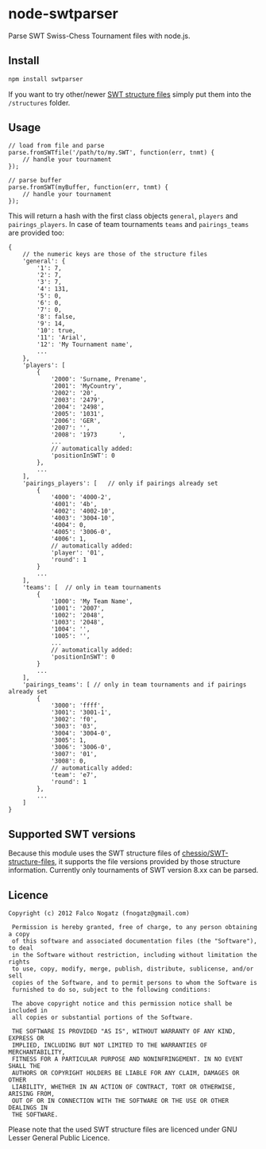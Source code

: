 node-swtparser
==============

Parse SWT Swiss-Chess Tournament files with node.js.

## Install

```bash
npm install swtparser
```

If you want to try other/newer [SWT structure files](https://github.com/chessio/SWT-structure-files) simply put them into the `/structures` folder.

## Usage

	// load from file and parse
	parse.fromSWTfile('/path/to/my.SWT', function(err, tnmt) {
		// handle your tournament
	});

	// parse buffer
	parse.fromSWT(myBuffer, function(err, tnmt) {
		// handle your tournament
	});

This will return a hash with the first class objects `general`, `players` and `pairings_players`. In case of team tournaments `teams` and `pairings_teams` are provided too:

	{
		// the numeric keys are those of the structure files
		'general': {
			'1': 7,
			'2': 7,
			'3': 7,
			'4': 131,
			'5': 0,
			'6': 0,
			'7': 0,
			'8': false,
			'9': 14,
			'10': true,
			'11': 'Arial',
			'12': 'My Tournament name',
			...
		},
		'players': [
			{
				'2000': 'Surname, Prename',
				'2001': 'MyCountry',
				'2002': '20',
				'2003': '2479',
				'2004': '2498',
				'2005': '1031',
				'2006': 'GER',
				'2007': '',
				'2008': '1973      ',
				...
				// automatically added:
				'positionInSWT': 0
			},
			...
		],
		'pairings_players': [	// only if pairings already set
			{
				'4000': '4000-2',
				'4001': '4b',
				'4002': '4002-10',
				'4003': '3004-10',
				'4004': 0,
				'4005': '3006-0',
				'4006': 1,
				// automatically added:
				'player': '01',
				'round': 1
			}
			...
		],
		'teams': [	// only in team tournaments
			{
				'1000': 'My Team Name',
				'1001': '2007',
				'1002': '2048',
				'1003': '2048',
				'1004': '',
				'1005': '',
				...
				// automatically added:
				'positionInSWT': 0
			}
			...
		],
		'pairings_teams': [	// only in team tournaments and if pairings already set
			{
				'3000': 'ffff',
				'3001': '3001-1',
				'3002': 'f0',
				'3003': '03',
				'3004': '3004-0',
				'3005': 1,
				'3006': '3006-0',
				'3007': '01',
				'3008': 0,
				// automatically added:
				'team': 'e7',
				'round': 1
			},
			...
		]
	}
		

## Supported SWT versions

Because this module uses the SWT structure files of [chessio/SWT-structure-files](https://github.com/chessio/SWT-structure-files), it supports the file versions provided by those structure information. Currently only tournaments of SWT version 8.xx can be parsed.

## Licence

	Copyright (c) 2012 Falco Nogatz (fnogatz@gmail.com)

	 Permission is hereby granted, free of charge, to any person obtaining a copy
	 of this software and associated documentation files (the "Software"), to deal
	 in the Software without restriction, including without limitation the rights
	 to use, copy, modify, merge, publish, distribute, sublicense, and/or sell
	 copies of the Software, and to permit persons to whom the Software is
	 furnished to do so, subject to the following conditions:

	 The above copyright notice and this permission notice shall be included in
	 all copies or substantial portions of the Software.

	 THE SOFTWARE IS PROVIDED "AS IS", WITHOUT WARRANTY OF ANY KIND, EXPRESS OR
	 IMPLIED, INCLUDING BUT NOT LIMITED TO THE WARRANTIES OF MERCHANTABILITY,
	 FITNESS FOR A PARTICULAR PURPOSE AND NONINFRINGEMENT. IN NO EVENT SHALL THE
	 AUTHORS OR COPYRIGHT HOLDERS BE LIABLE FOR ANY CLAIM, DAMAGES OR OTHER
	 LIABILITY, WHETHER IN AN ACTION OF CONTRACT, TORT OR OTHERWISE, ARISING FROM,
	 OUT OF OR IN CONNECTION WITH THE SOFTWARE OR THE USE OR OTHER DEALINGS IN
	 THE SOFTWARE.

Please note that the used SWT structure files are licenced under GNU Lesser General Public Licence.

